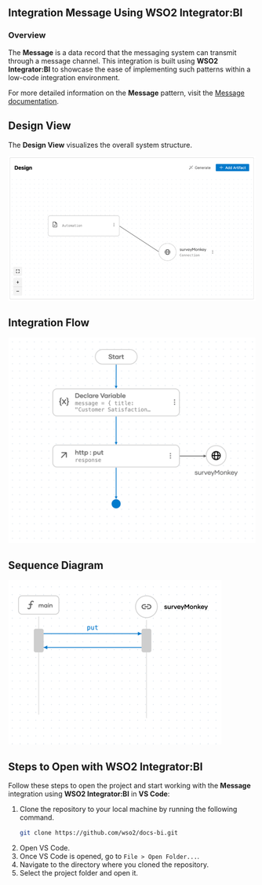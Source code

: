 ## Integration Message Using WSO2 Integrator:BI

### Overview

The **Message** is a data record that the messaging system can transmit through a message channel.
This integration is built using **WSO2 Integrator:BI** to showcase the ease of implementing such patterns within a low-code integration environment.

For more detailed information on the **Message** pattern, visit the [Message documentation](https://www.enterpriseintegrationpatterns.com/patterns/messaging/Message.html).

## Design View

The **Design View** visualizes the overall system structure.

![Design View](design.png)

## Integration Flow

![Flow Diagram](flow.png)

## Sequence Diagram

![Flow Diagram](sequence.png)

## Steps to Open with WSO2 Integrator:BI

Follow these steps to open the project and start working with the **Message** integration using **WSO2 Integrator:BI** in **VS Code**:

1. Clone the repository to your local machine by running the following command.
   ```bash
   git clone https://github.com/wso2/docs-bi.git
   ```
2. Open VS Code.
3. Once VS Code is opened, go to `File > Open Folder...`.
4. Navigate to the directory where you cloned the repository.
5. Select the project folder and open it.
